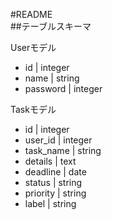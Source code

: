 #README  
##テーブルスキーマ  

Userモデル  

* id | integer  
* name | string  
* password | integer  

Taskモデル  

* id | integer  
* user_id | integer  
* task_name | string  
* details | text  
* deadline | date  
* status | string  
* priority | string  
* label | string  
